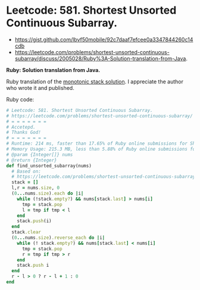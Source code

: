# Leetcode: 581. Shortest Unsorted Continuous Subarray.

- https://gist.github.com/lbvf50mobile/92c7daaf7efcee0a3347844260c14cdb
- https://leetcode.com/problems/shortest-unsorted-continuous-subarray/discuss/2005028/Ruby%3A-Solution-translation-from-Java.
 
**Ruby: Solution translation from Java.**


Ruby translation of the [monotonic stack solution](https://leetcode.com/problems/shortest-unsorted-continuous-subarray/solution/). I appreciate the author who wrote it and published.

Ruby code:
```Ruby
# Leetcode: 581. Shortest Unsorted Continuous Subarray.
# https://leetcode.com/problems/shortest-unsorted-continuous-subarray/
# = = = = = = =
# Accetepd.
# Thanks God!
# = = = = = = =
# Runtime: 214 ms, faster than 17.65% of Ruby online submissions for Shortest Unsorted Continuous Subarray.
# Memory Usage: 215.3 MB, less than 5.88% of Ruby online submissions for Shortest Unsorted Continuous Subarray.
# @param {Integer[]} nums
# @return {Integer}
def find_unsorted_subarray(nums)
  # Based on:
  # https://leetcode.com/problems/shortest-unsorted-continuous-subarray/solution/
  stack = []
  l,r = nums.size, 0
  (0...nums.size).each do |i|
    while (!stack.empty?) && nums[stack.last] > nums[i]
      tmp = stack.pop
      l = tmp if tmp < l
    end
    stack.push(i)
  end
  stack.clear
  (0...nums.size).reverse_each do |i|
    while (! stack.empty?) && nums[stack.last] < nums[i]
      tmp = stack.pop
      r = tmp if tmp > r
    end
    stack.push i
  end
  r - l > 0 ? r - l + 1 : 0
end
```
